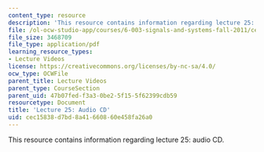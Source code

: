 ```yaml
---
content_type: resource
description: 'This resource contains information regarding lecture 25: audio CD.'
file: /ol-ocw-studio-app/courses/6-003-signals-and-systems-fall-2011/cec15838d7bd8a41660860e458fa26a0_MIT6_003F11_lec25.pdf
file_size: 3468709
file_type: application/pdf
learning_resource_types:
- Lecture Videos
license: https://creativecommons.org/licenses/by-nc-sa/4.0/
ocw_type: OCWFile
parent_title: Lecture Videos
parent_type: CourseSection
parent_uid: 47b07fed-f3a3-0be2-5f15-5f62399cdb59
resourcetype: Document
title: 'Lecture 25: Audio CD'
uid: cec15838-d7bd-8a41-6608-60e458fa26a0
---
```

This resource contains information regarding lecture 25: audio CD.